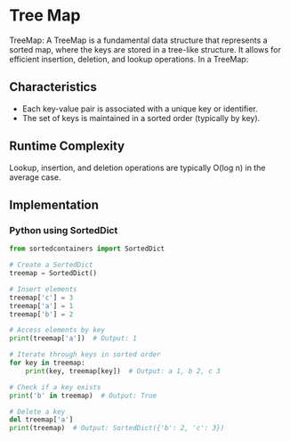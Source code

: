 # Tree Map

TreeMap: A TreeMap is a fundamental data structure that represents a sorted map, where the keys are stored in a tree-like structure. It allows for efficient insertion, deletion, and lookup operations.
In a TreeMap:

## Characteristics
- Each key-value pair is associated with a unique key or identifier.
- The set of keys is maintained in a sorted order (typically by key).

## Runtime Complexity
Lookup, insertion, and deletion operations are typically O(log n) in the average case.

## Implementation
### Python using SortedDict
```python
from sortedcontainers import SortedDict

# Create a SortedDict
treemap = SortedDict()

# Insert elements
treemap['c'] = 3
treemap['a'] = 1
treemap['b'] = 2

# Access elements by key
print(treemap['a'])  # Output: 1

# Iterate through keys in sorted order
for key in treemap:
    print(key, treemap[key])  # Output: a 1, b 2, c 3

# Check if a key exists
print('b' in treemap)  # Output: True

# Delete a key
del treemap['a']
print(treemap)  # Output: SortedDict({'b': 2, 'c': 3})
```
